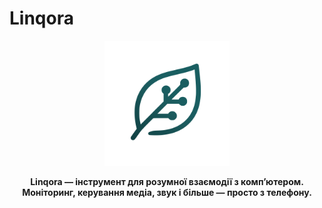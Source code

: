 
# Linqora

<p align="center"> <img src="docs/logo_linqora.png" alt="Linqora Logo" width="200"/> </p> <p align="center"> <b>Linqora — інструмент для розумної взаємодії з комп’ютером.</br>
Моніторинг, керування медіа, звук і більше — просто з телефону.</b> </p>


